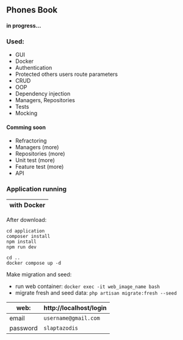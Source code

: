 ## Phones Book

#### in progress...

### Used:
- GUI
- Docker
- Authentication
- Protected others users route parameters
- CRUD
- OOP
- Dependency injection
- Managers, Repositories
- Tests
- Mocking

#### Comming soon
- Refractoring
- Managers (more)
- Repositories (more)
- Unit test (more)
- Feature test (more)
- API

### Application running

with Docker |
------------|

After download:
```
cd application
composer install
npm install
npm run dev

cd ..
docker compose up -d
```
Make migration and seed:
- run web container:
`docker exec -it web_image_name bash`
- migrate fresh and seed data: 
`php artisan migrate:fresh --seed`

web:| http://localhost/login |
----|------------------------|
email|`username@gmail.com`|
password|`slaptazodis`|






